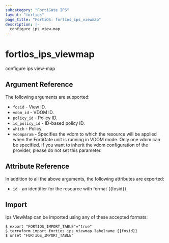 ```yaml
---
subcategory: "FortiGate IPS"
layout: "fortios"
page_title: "FortiOS: fortios_ips_viewmap"
description: |-
  configure ips view-map
---
```


# fortios_ips_viewmap
configure ips view-map

## Argument Reference

The following arguments are supported:

* `fosid` - View ID.
* `vdom_id` - VDOM ID.
* `policy_id` - Policy ID.
* `id_policy_id` - ID-based policy ID.
* `which` - Policy.
* `vdomparam` - Specifies the vdom to which the resource will be applied when the FortiGate unit is running in VDOM mode. Only one vdom can be specified. If you want to inherit the vdom configuration of the provider, please do not set this parameter.


## Attribute Reference

In addition to all the above arguments, the following attributes are exported:
* `id` - an identifier for the resource with format {{fosid}}.

## Import

Ips ViewMap can be imported using any of these accepted formats:
```
$ export "FORTIOS_IMPORT_TABLE"="true"
$ terraform import fortios_ips_viewmap.labelname {{fosid}}
$ unset "FORTIOS_IMPORT_TABLE"
```
